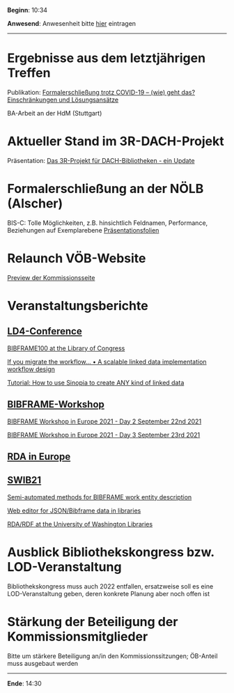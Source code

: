 **Beginn**: 10:34

**Anwesend**: Anwesenheit bitte [hier](https://cryptpad.fr/form/#/2/form/view/1Uk9MUfnES-fsNW2SxjKnFmlQxOdFYJUFzG8LM0RMOc/) eintragen

---
# Ergebnisse aus dem letztjährigen Treffen

Publikation: [Formalerschließung trotz COVID-19 – (wie) geht das? Einschränkungen und Lösungsansätze](https://doi.org/10.31263/voebm.v73i3-4.5372)

BA-Arbeit an der HdM (Stuttgart)

# Aktueller Stand im 3R-DACH-Projekt

Präsentation: [Das 3R-Projekt für DACH-Bibliotheken - ein Update](https://www.obvsg.at/fileadmin/files/bibverb/vbtag/2021/vbt21_3r_dach.pdf)

# Formalerschließung an der NÖLB (Alscher)

BIS-C: Tolle Möglichkeiten, z.B. hinsichtlich Feldnamen, Performance, Beziehungen auf Exemplarebene
[Präsentationsfolien](https://github.com/bernhard-r-schubert/voeb-kommission-fe/blob/master/kommissionssitzungen/2021-12-BIS-C.pdf)

# Relaunch VÖB-Website

[Preview der Kommissionsseite](https://dev.voeb-b.at/voeb-kommissionen/formalerschliessung/)

# Veranstaltungsberichte

## [LD4-Conference](https://bit.ly/ld42021)

[BIBFRAME100 at the Library of Congress](https://youtu.be/pSON9etF054)

[If you migrate the workflow... • A scalable linked data implementation workflow design](https://youtu.be/8_KlXl3V7WM)

[Tutorial: How to use Sinopia to create ANY kind of linked data](https://youtu.be/CZGbwADim9I)

##  [BIBFRAME-Workshop](https://www.casalini.it/bfwe2021/)

[BIBFRAME Workshop in Europe 2021 - Day 2 September 22nd 2021](https://youtu.be/FiXHsSqjk1M)

[BIBFRAME Workshop in Europe 2021 - Day 3 September 23rd 2021](https://youtu.be/0pahw5_Rwaw)

## [RDA in Europe](http://www.rda-rsc.org/node/668)

## [SWIB21](http://swib.org/swib21/)

[Semi-automated methods for BIBFRAME work entity description](https://swib.org/swib21/slides/03-03-hahn.pdf)

[Web editor for JSON/Bibframe data in libraries](https://swib.org/swib21/slides/03-05-prongue.pdf)

[RDA/RDF at the University of Washington Libraries](https://swib.org/swib21/slides/05-02-riesenberg.pdf)

# Ausblick Bibliothekskongress bzw. LOD-Veranstaltung

Bibliothekskongress muss auch 2022 entfallen, ersatzweise soll es eine LOD-Veranstaltung geben, deren konkrete Planung aber noch offen ist

# Stärkung der Beteiligung der Kommissionsmitglieder

Bitte um stärkere Beteiligung an/in den Kommissionssitzungen; ÖB-Anteil muss ausgebaut werden

---

**Ende**: 14:30
